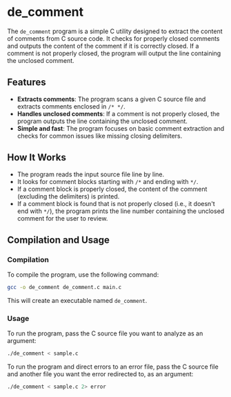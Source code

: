 # de_comment

The `de_comment` program is a simple C utility designed to extract the content of comments from C source code. It checks for properly closed comments and outputs the content of the comment if it is correctly closed. If a comment is not properly closed, the program will output the line containing the unclosed comment.

## Features

- **Extracts comments**: The program scans a given C source file and extracts comments enclosed in `/* */`.
- **Handles unclosed comments**: If a comment is not properly closed, the program outputs the line containing the unclosed comment.
- **Simple and fast**: The program focuses on basic comment extraction and checks for common issues like missing closing delimiters.

## How It Works

- The program reads the input source file line by line.
- It looks for comment blocks starting with `/*` and ending with `*/`.
- If a comment block is properly closed, the content of the comment (excluding the delimiters) is printed.
- If a comment block is found that is not properly closed (i.e., it doesn't end with `*/`), the program prints the line number containing the unclosed comment for the user to review.

## Compilation and Usage

### Compilation

To compile the program, use the following command:

```bash
gcc -o de_comment de_comment.c main.c
```

This will create an executable named `de_comment`.

### Usage

To run the program, pass the C source file you want to analyze as an argument:

```bash
./de_comment < sample.c
```
To run the program and direct errors to an error file, pass the C source file and another file you want the error redirected to, as an argument:

```bash
./de_comment < sample.c 2> error
```
